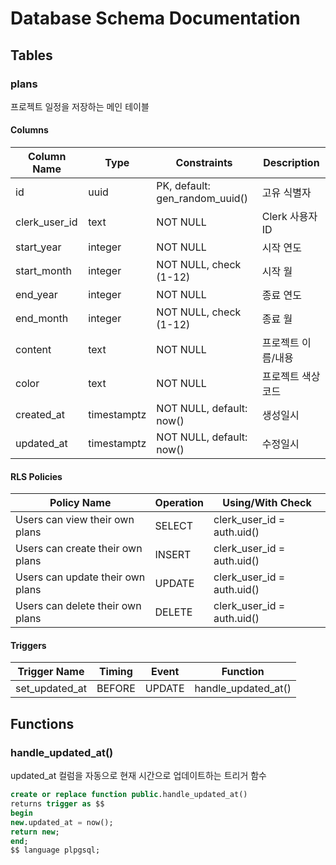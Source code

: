 # Database Schema Documentation

## Tables

### plans

프로젝트 일정을 저장하는 메인 테이블

#### Columns

| Column Name    | Type      | Constraints | Description |
|---------------|-----------|-------------|-------------|
| id            | uuid      | PK, default: gen_random_uuid() | 고유 식별자 |
| clerk_user_id | text      | NOT NULL    | Clerk 사용자 ID |
| start_year    | integer   | NOT NULL    | 시작 연도 |
| start_month   | integer   | NOT NULL, check (1-12) | 시작 월 |
| end_year      | integer   | NOT NULL    | 종료 연도 |
| end_month     | integer   | NOT NULL, check (1-12) | 종료 월 |
| content       | text      | NOT NULL    | 프로젝트 이름/내용 |
| color         | text      | NOT NULL    | 프로젝트 색상 코드 |
| created_at    | timestamptz | NOT NULL, default: now() | 생성일시 |
| updated_at    | timestamptz | NOT NULL, default: now() | 수정일시 |

#### RLS Policies

| Policy Name | Operation | Using/With Check |
|------------|-----------|------------------|
| Users can view their own plans | SELECT | clerk_user_id = auth.uid() |
| Users can create their own plans | INSERT | clerk_user_id = auth.uid() |
| Users can update their own plans | UPDATE | clerk_user_id = auth.uid() |
| Users can delete their own plans | DELETE | clerk_user_id = auth.uid() |

#### Triggers

| Trigger Name | Timing | Event | Function |
|-------------|---------|--------|-----------|
| set_updated_at | BEFORE | UPDATE | handle_updated_at() |

## Functions

### handle_updated_at()

updated_at 컬럼을 자동으로 현재 시간으로 업데이트하는 트리거 함수

```sql
create or replace function public.handle_updated_at()
returns trigger as $$
begin
new.updated_at = now();
return new;
end;
$$ language plpgsql;
```